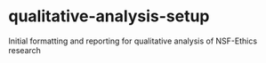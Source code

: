 # qualitative-analysis-setup
Initial formatting and reporting for qualitative analysis of NSF-Ethics research
